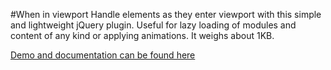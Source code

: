 #When in viewport
Handle elements as they enter viewport with this simple and lightweight jQuery plugin.
Useful for lazy loading of modules and content of any kind or applying animations.
It weighs about 1KB.

[Demo and documentation can be found here](http://dbrekalo.github.io/whenInViewport/)
